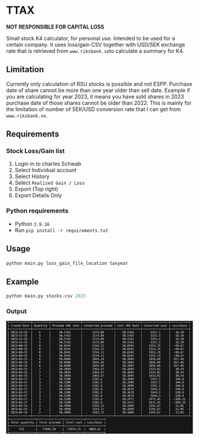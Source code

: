 # TTAX
**NOT RESPONSIBLE FOR CAPITAL LOSS**

Small stock K4 calculator, for personal use.
Intended to be used for a certain company.
It uses loss/gain CSV together with USD/SEK exchange rate that is retrieved from ``www.riksbank.se``to calculate a summary for K4.

## Limitation
Currently only calculation of RSU stocks is possible and not ESPP.
Purchase date of share cannot be more than one year older than sell date.
Example if you are calculating for year 2023, it means you have sold shares in 2023 purchase date of those shares cannot be older than 2022. 
This is mainly for the limitation of number of SEK/USD conversion rate that I can get from ``www.riksbank.se``.

## Requirements
### Stock Loss/Gain list
1. Login in to charles Schwab
2. Select Individual account
3. Select History
4. Select ``Realized Gain / Loss``
5. Export (Top right)
6. Export Details Only

### Python requirements
* Python `3.9.16` 
* Run ``pip install -r requirements.txt``

## Usage

```python
python main.py loss_gain_file_location taxyear
```

## Example
```python
python main.py stocks.csv 2023
```
### Output

![alt text](image.png)

